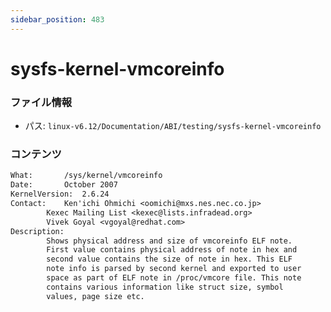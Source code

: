 ```yaml
---
sidebar_position: 483
---
```

# sysfs-kernel-vmcoreinfo

### ファイル情報

- パス: `linux-v6.12/Documentation/ABI/testing/sysfs-kernel-vmcoreinfo`

### コンテンツ

```txt
What:		/sys/kernel/vmcoreinfo
Date:		October 2007
KernelVersion:	2.6.24
Contact:	Ken'ichi Ohmichi <oomichi@mxs.nes.nec.co.jp>
		Kexec Mailing List <kexec@lists.infradead.org>
		Vivek Goyal <vgoyal@redhat.com>
Description:
		Shows physical address and size of vmcoreinfo ELF note.
		First value contains physical address of note in hex and
		second value contains the size of note in hex. This ELF
		note info is parsed by second kernel and exported to user
		space as part of ELF note in /proc/vmcore file. This note
		contains various information like struct size, symbol
		values, page size etc.

```
